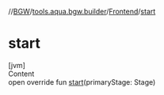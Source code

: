 //[BGW](../../../index.md)/[tools.aqua.bgw.builder](../index.md)/[Frontend](index.md)/[start](start.md)



# start  
[jvm]  
Content  
open override fun [start](start.md)(primaryStage: Stage)  



